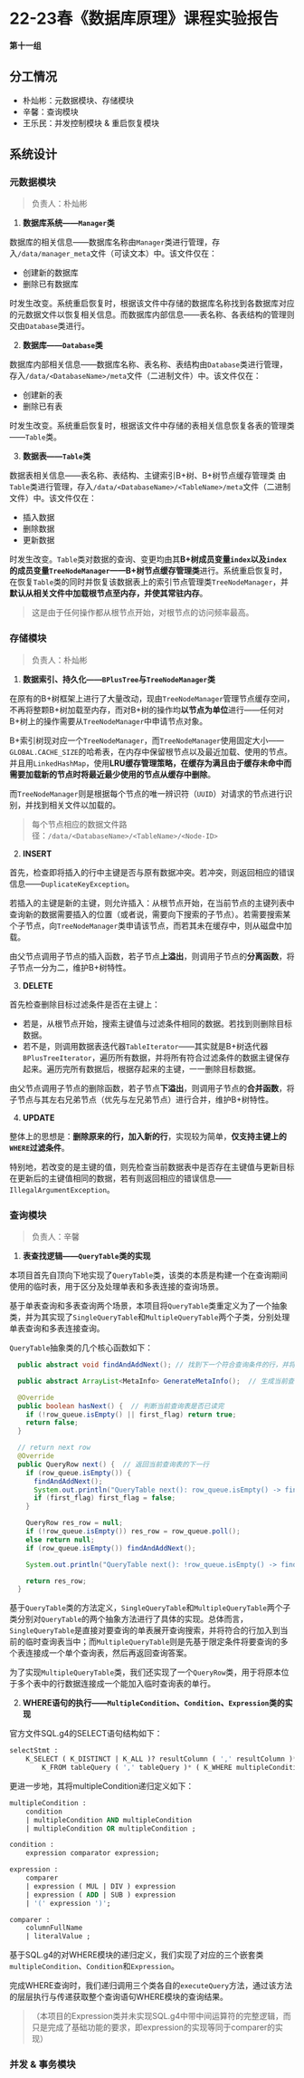 # 22-23春《数据库原理》课程实验报告

**第十一组**

## 分工情况

- 朴灿彬：元数据模块、存储模块
- 辛馨：查询模块
- 王乐民：并发控制模块 & 重启恢复模块

## 系统设计

### 元数据模块

>负责人：朴灿彬

1. **数据库系统——`Manager`类**

数据库的相关信息——数据库名称由`Manager`类进行管理，存入`/data/manager_meta`文件（可读文本）中。该文件仅在：

- 创建新的数据库
- 删除已有数据库

时发生改变。系统重启恢复时，根据该文件中存储的数据库名称找到各数据库对应的元数据文件以恢复相关信息。而数据库内部信息——表名称、各表结构的管理则交由`Database`类进行。

2. **数据库——`Database`类**

数据库内部相关信息——数据库名称、表名称、表结构由`Database`类进行管理，存入`/data/<DatabaseName>/meta`文件（二进制文件）中。该文件仅在：

- 创建新的表
- 删除已有表

时发生改变。系统重启恢复时，根据该文件中存储的表相关信息恢复各表的管理类——`Table`类。

3. **数据表——`Table`类**

数据表相关信息——表名称、表结构、主键索引B+树、B+树节点缓存管理类 由`Table`类进行管理，存入`/data/<DatabaseName>/<TableName>/meta`文件（二进制文件）中。该文件仅在：

- 插入数据
- 删除数据
- 更新数据

时发生改变。`Table`类对数据的查询、变更均由其**B+树成员变量`index`以及`index`的成员变量`TreeNodeManager`——B+树节点缓存管理类**进行。系统重启恢复时，在恢复`Table`类的同时并恢复该数据表上的索引节点管理类`TreeNodeManager`，并**默认从相关文件中加载根节点至内存，并使其常驻内存**。

>这是由于任何操作都从根节点开始，对根节点的访问频率最高。

### 存储模块

>负责人：朴灿彬

1. **数据索引、持久化——`BPlusTree`与`TreeNodeManager`类**

在原有的B+树框架上进行了大量改动，现由`TreeNodeManager`管理节点缓存空间，不再将整颗B+树加载至内存，而对B+树的操作均**以节点为单位**进行——任何对B+树上的操作需要从`TreeNodeManager`中申请节点对象。

B+索引树现对应一个`TreeNodeManager`，而`TreeNodeManager`使用固定大小——`GLOBAL.CACHE_SIZE`的哈希表，在内存中保留根节点以及最近加载、使用的节点。并且用`LinkedHashMap`，使用**LRU缓存管理策略，在缓存为满且由于缓存未命中而需要加载新的节点时将最近最少使用的节点从缓存中删除**。

而`TreeNodeManager`则是根据每个节点的唯一辨识符（`UUID`）对请求的节点进行识别，并找到相关文件以加载的。

>每个节点相应的数据文件路径：`/data/<DatabaseName>/<TableName>/<Node-ID>`

2. **INSERT**

首先，检查即将插入的行中主键是否与原有数据冲突。若冲突，则返回相应的错误信息——`DuplicateKeyException`。

若插入的主键是新的主键，则允许插入：从根节点开始，在当前节点的主键列表中查询新的数据需要插入的位置（或者说，需要向下搜索的子节点）。若需要搜索某个子节点，向`TreeNodeManager`类申请该节点，而若其未在缓存中，则从磁盘中加载。

由父节点调用子节点的插入函数，若子节点**上溢出**，则调用子节点的**分离函数**，将子节点一分为二，维护B+树特性。

3. **DELETE**

首先检查删除目标过滤条件是否在主键上：

- 若是，从根节点开始，搜索主键值与过滤条件相同的数据。若找到则删除目标数据。
- 若不是，则调用数据表迭代器`TableIterator`——其实就是B+树迭代器`BPlusTreeIterator`，遍历所有数据，并将所有符合过滤条件的数据主键保存起来。遍历完所有数据后，根据存起来的主键，一一删除目标数据。

由父节点调用子节点的删除函数，若子节点**下溢出**，则调用子节点的**合并函数**，将子节点与其左右兄弟节点（优先与左兄弟节点）进行合并，维护B+树特性。

4. **UPDATE**

整体上的思想是：**删除原来的行，加入新的行**，实现较为简单，**仅支持主键上的`WHERE`过滤条件**。

特别地，若改变的是主键的值，则先检查当前数据表中是否存在主键值与更新目标在更新后的主键值相同的数据，若有则返回相应的错误信息——`IllegalArgumentException`。

### 查询模块

>负责人：辛馨

1. **表查找逻辑——`QueryTable`类的实现**

本项目首先自顶向下地实现了`QueryTable`类，该类的本质是构建一个在查询期间使用的临时表，用于区分及处理单表和多表连接的查询场景。

基于单表查询和多表查询两个场景，本项目将`QueryTable`类重定义为了一个抽象类，并为其实现了`SingleQueryTable`和`MultipleQueryTable`两个子类，分别处理单表查询和多表连接查询。

`QueryTable`抽象类的几个核心函数如下：

```java
  public abstract void findAndAddNext(); // 找到下一个符合查询条件的行，并将其添加至当前的临时查询表

  public abstract ArrayList<MetaInfo> GenerateMetaInfo();  // 生成当前查询表的表名和列信息两类元数据

  @Override
  public boolean hasNext() {  // 判断当前查询表是否已读完
    if (!row_queue.isEmpty() || first_flag) return true;
    return false;
  }

  // return next row
  @Override
  public QueryRow next() {  // 返回当前查询表的下一行
    if (row_queue.isEmpty()) {
      findAndAddNext();
      System.out.println("QueryTable next(): row_queue.isEmpty() -> findAndAddNext done"); // debug
      if (first_flag) first_flag = false;
    }

    QueryRow res_row = null;
    if (!row_queue.isEmpty()) res_row = row_queue.poll();
    else return null;
    if (row_queue.isEmpty()) findAndAddNext();

    System.out.println("QueryTable next(): !row_queue.isEmpty() -> findAndAddNext done"); // debug

    return res_row;
  }
```

基于`QueryTable`类的方法定义，`SingleQueryTable`和`MultipleQueryTable`两个子类分别对`QueryTable`的两个抽象方法进行了具体的实现。总体而言，`SingleQueryTable`是直接对要查询的单表展开查询搜索，并将符合的行加入到当前的临时查询表当中；而`MultipleQueryTable`则是先基于限定条件将要查询的多个表连接成一个单个查询表，然后再返回查询答案。

为了实现`MultipleQueryTable`类，我们还实现了一个`QueryRow`类，用于将原本位于多个表中的行数据连接成一个能加入临时查询表的单行。

2. **WHERE语句的执行——`MultipleCondition`、`Condition`、`Expression`类的实现**

官方文件SQL.g4的SELECT语句结构如下：

```SQL
selectStmt :
    K_SELECT ( K_DISTINCT | K_ALL )? resultColumn ( ',' resultColumn )*
        K_FROM tableQuery ( ',' tableQuery )* ( K_WHERE multipleCondition )? ;
```

更进一步地，其将multipleCondition递归定义如下：

```SQL
multipleCondition :
    condition
    | multipleCondition AND multipleCondition
    | multipleCondition OR multipleCondition ;
```

```SQL
condition :
    expression comparator expression;
```

```SQL
expression :
    comparer
    | expression ( MUL | DIV ) expression
    | expression ( ADD | SUB ) expression
    | '(' expression ')';
```

```SQL
comparer :
    columnFullName
    | literalValue ;
```

基于SQL.g4的对WHERE模块的递归定义，我们实现了对应的三个嵌套类`multipleCondition`、`Condition`和`Expression`。

完成WHERE查询时，我们递归调用三个类各自的`executeQuery`方法，通过该方法的层层执行与传递获取整个查询语句WHERE模块的查询结果。

>（本项目的Expression类并未实现SQL.g4中带中间运算符的完整逻辑，而只是完成了基础功能的要求，即expression的实现等同于comparer的实现）

### 并发 & 事务模块